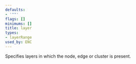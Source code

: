 ```yaml
---
defaults:
- '""'
flags: []
minimums: []
title: layer
types:
- layerRange
used_by: ENC
---
```

Specifies layers in which the node, edge or cluster is present.
